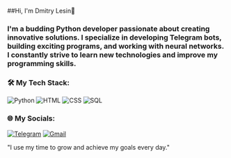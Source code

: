 ##Hi, I'm Dmitry Lesin👋
### I'm a budding Python developer passionate about creating innovative solutions. I specialize in developing Telegram bots, building exciting programs, and working with neural networks. I constantly strive to learn new technologies and improve my programming skills.

### 🛠️ My Tech Stack:
![Python](https://img.shields.io/badge/Python-%23306998.svg?style=for-the-badge&logo=python&logoColor=f4ff00) ![HTML](https://img.shields.io/badge/HTML-%23E34F26.svg?style=for-the-badge&logo=html5&logoColor=white) ![CSS](https://img.shields.io/badge/CSS-%231572B6.svg?style=for-the-badge&logo=css3&logoColor=white) ![SQL](https://img.shields.io/badge/SQL-%23003B57.svg?style=for-the-badge&logo=sqlite&logoColor=white)

### 🌐 My Socials:
[![Telegram](https://img.shields.io/badge/Telegram-%232CA5E0.svg?style=for-the-badge&logo=telegram&logoColor=white)](https://t.me/dmitrylesin_official) [![Gmail](https://img.shields.io/badge/Gmail-%23D14836.svg?style=for-the-badge&logo=gmail&logoColor=white)](mailto:lesindima_official@gmail.com)

"I use my time to grow and achieve my goals every day."
